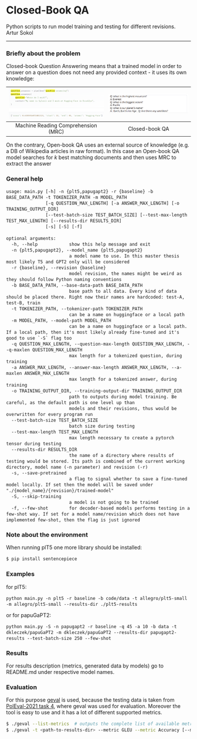 # Closed-Book QA

Python scripts to run model training and testing for different revisions.  
Artur Sokol

---


### Briefly about the problem
Closed-book Question Answering means that a trained model in order to answer on a question does not need any provided context - it uses its own knowledge:

| ![MachineReadingComprehension](./resources/open-book-QA.png) | ![CloseBookQA](./resources/close-book-QA.png) |
| :----: | :----: |
| Machine Reading Comprehension (MRC) | Closed-book QA |

On the contrary, Open-book QA uses an external source of knowledge (e.g. a DB of Wikipedia articles in raw format). In this case an Open-book QA model searches for _k_ best matching documents and then uses MRC to extract the answer


### General help
```
usage: main.py [-h] -n {plt5,papugapt2} -r {baseline} -b BASE_DATA_PATH -t TOKENIZER_PATH -m MODEL_PATH
               [-q QUESTION_MAX_LENGTH] [-a ANSWER_MAX_LENGTH] [-o TRAINING_OUTPUT_DIR]
               [--test-batch-size TEST_BATCH_SIZE] [--test-max-length TEST_MAX_LENGTH] [--results-dir RESULTS_DIR]
               [-s] [-S] [-f]

optional arguments:
  -h, --help            show this help message and exit
  -n {plt5,papugapt2}, --model_name {plt5,papugapt2}
                        a model name to use. In this master thesis most likely T5 and GPT2 only will be considered
  -r {baseline}, --revision {baseline}
                        model revision, the names might be weird as they should follow Python naming conventions
  -b BASE_DATA_PATH, --base-data-path BASE_DATA_PATH
                        base path to all data. Every kind of data should be placed there. Right now their names are hardcoded: test-A, test-B, train
  -t TOKENIZER_PATH, --tokenizer-path TOKENIZER_PATH
                        can be a name on huggingface or a local path
  -m MODEL_PATH, --model-path MODEL_PATH
                        can be a name on huggingface or a local path. If a local path, then it's most likely already fine-tuned and it's good to use `-S` flag too
  -q QUESTION_MAX_LENGTH, --question-max-length QUESTION_MAX_LENGTH, --q-maxlen QUESTION_MAX_LENGTH
                        max length for a tokenized question, during training
  -a ANSWER_MAX_LENGTH, --answer-max-length ANSWER_MAX_LENGTH, --a-maxlen ANSWER_MAX_LENGTH
                        max length for a tokenized answer, during training
  -o TRAINING_OUTPUT_DIR, --training-output-dir TRAINING_OUTPUT_DIR
                        path to outputs during model training. Be careful, as the default path is one level up than
                        models and their revisions, thus would be overwritten for every program run
  --test-batch-size TEST_BATCH_SIZE
                        batch size during testing
  --test-max-length TEST_MAX_LENGTH
                        max length necessary to create a pytorch tensor during testing
  --results-dir RESULTS_DIR
                        the name of a directory where results of testing would be stored. Its path is combined of the current working directory, model name (-n parameter) and revision (-r)
  -s, --save-pretrained
                        a flag to signal whether to save a fine-tuned model locally. If set then the model will be saved under "./{model_name}/{revision}/trained-model"
  -S, --skip-training
                        a model is not going to be trained
  -f, --few-shot        for decoder-based models performs testing in a few-shot way. If set for a model name/revision which does not have implemented few-shot, then the flag is just ignored
```

### Note about the environment
When running plT5 one more library should be installed:
```bash
$ pip install sentencepiece
```


### Examples

for plT5:
```
python main.py -n plt5 -r baseline -b code/data -t allegro/plt5-small -m allegro/plt5-small --results-dir ./plt5-results
```
or for papuGaPT2:
```
python main.py -S -n papugapt2 -r baseline -q 45 -a 10 -b data -t dkleczek/papuGaPT2 -m dkleczek/papuGaPT2 --results-dir papugapt2-results --test-batch-size 250 --few-shot
```

### Results
For results description (metrics, generated data by models) go to README.md under respective model names.


### Evaluation
For this purpose [geval](https://gitlab.com/filipg/geval) is used, because the testing data is taken from [PolEval-2021 task 4](https://github.com/poleval/2021-question-answering/tree/secret), where geval was used for evaluation. Moreover the tool is easy to use and it has a lot of different supported metrics.

```bash
$ ./geval --list-metrics  # outputs the complete list of available metrics and their description
$ ./geval -t <path-to-results-dir> --metric GLEU --metric Accuracy [--metric ...]  # evaluate results
```
